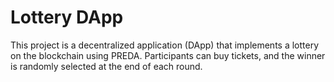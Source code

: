 # Lottery DApp

This project is a decentralized application (DApp) that implements a lottery on the blockchain using PREDA. Participants can buy tickets, and the winner is randomly selected at the end of each round.
